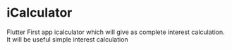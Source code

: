# iCalculator
Flutter First app icalculator which will give as complete interest calculation. It will be useful simple interest calculation
